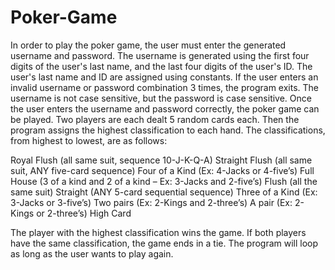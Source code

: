 # Poker-Game
In order to play the poker game, the user must enter the generated username and password. The username is generated using the first four digits of the user's last name, and the last four digits of the user's ID. The user's last name and ID are assigned using constants. If the user enters an invalid username or password combination 3 times, the program exits. The username is not case sensitive, but the password is case sensitive. Once the user enters the username and password correctly, the poker game can be played. Two players are each dealt 5 random cards each. Then the program assigns the highest classification to each hand. The classifications, from highest to lowest, are as follows:

Royal Flush (all same suit, sequence 10-J-K-Q-A)
Straight Flush (all same suit, ANY five-card sequence)
Four of a Kind (Ex: 4-Jacks or 4-five’s)
Full House (3 of a kind and 2 of a kind – Ex: 3-Jacks and 2-five’s)
Flush (all the same suit)
Straight (ANY 5-card sequential sequence)
Three of a Kind (Ex: 3-Jacks or 3-five’s)
Two pairs (Ex: 2-Kings and 2-three’s)
A pair (Ex: 2-Kings or 2-three’s)
High Card

The player with the highest classification wins the game. If both players have the same classification, the game ends in a tie. The program will loop as long as the user wants to play again.
